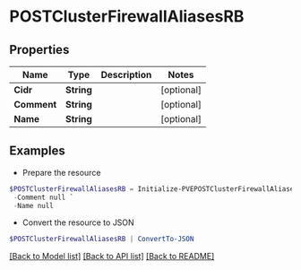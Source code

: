 # POSTClusterFirewallAliasesRB
## Properties

Name | Type | Description | Notes
------------ | ------------- | ------------- | -------------
**Cidr** | **String** |  | [optional] 
**Comment** | **String** |  | [optional] 
**Name** | **String** |  | [optional] 

## Examples

- Prepare the resource
```powershell
$POSTClusterFirewallAliasesRB = Initialize-PVEPOSTClusterFirewallAliasesRB  -Cidr null `
 -Comment null `
 -Name null
```

- Convert the resource to JSON
```powershell
$POSTClusterFirewallAliasesRB | ConvertTo-JSON
```

[[Back to Model list]](../README.md#documentation-for-models) [[Back to API list]](../README.md#documentation-for-api-endpoints) [[Back to README]](../README.md)

